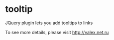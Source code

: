 tooltip
=======

JQuery plugin lets you add tooltips to links

To see more details, please visit
http://valex.net.ru